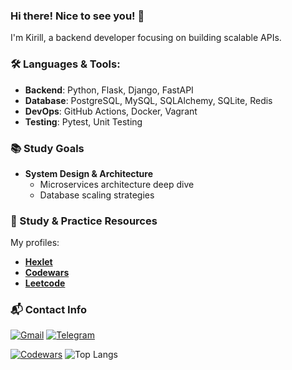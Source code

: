 ### Hi there! Nice to see you! 👋

I'm Kirill, a backend developer focusing on building scalable APIs.

### 🛠️ Languages & Tools:
- **Backend**: Python, Flask, Django, FastAPI
- **Database**: PostgreSQL, MySQL, SQLAlchemy, SQLite, Redis
- **DevOps**: GitHub Actions, Docker, Vagrant
- **Testing**: Pytest, Unit Testing

### 📚 Study Goals

- **System Design & Architecture**
  - Microservices architecture deep dive
  - Database scaling strategies

### 📖 Study & Practice Resources

My profiles:

- **[Hexlet](https://ru.hexlet.io/u/shortyk)**
- **[Codewars](https://www.codewars.com/users/shortyk_tw)**
- **[Leetcode](https://leetcode.com/u/shortyk/)**

### 📬 Contact Info

[![Gmail](https://img.shields.io/badge/Gmail-D14836?style=for-the-badge&logo=gmail&logoColor=white)](mailto:shortykofficial@gmail.com)
[![Telegram](https://img.shields.io/badge/Telegram-2CA5E0?style=for-the-badge&logo=telegram&logoColor=white)](https://t.me/shrtyk)

[![Codewars](https://github.r2v.ch/codewars?user=shortyk_tw&stroke=%23BB432C&theme=gradient&top_languages=true)](https://www.codewars.com/users/shortyk_tw)
![Top Langs](https://github-readme-stats.vercel.app/api/top-langs/?username=shortykevich&hide=TeX&layout=compact)
